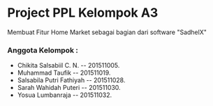 # Project PPL Kelompok A3

Membuat Fitur Home Market sebagai bagian dari software "SadhelX"

### Anggota Kelompok :


+ Chikita Salsabiil C. N.	-- 201511005. 
+ Muhammad Taufik -- 201511019.
+ Salsabila Putri Fathiyah -- 201511028.
+ Sarah Wahidah Puteri -- 201511030.
+ Yosua Lumbanraja -- 201511032.
